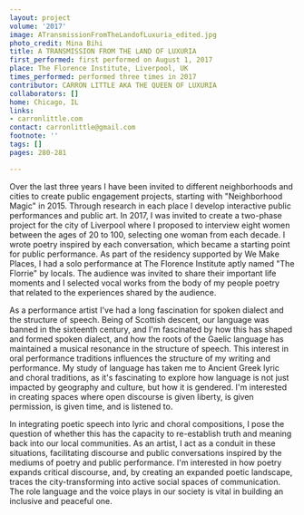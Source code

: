 ```yaml
---
layout: project
volume: '2017'
image: ATransmissionFromTheLandofLuxuria_edited.jpg
photo_credit: Mina Bihi
title: A TRANSMISSION FROM THE LAND OF LUXURIA
first_performed: first performed on August 1, 2017
place: The Florence Institute, Liverpool, UK
times_performed: performed three times in 2017
contributor: CARRON LITTLE AKA THE QUEEN OF LUXURIA
collaborators: []
home: Chicago, IL
links:
- carronlittle.com
contact: carronlittle@gmail.com
footnote: ''
tags: []
pages: 280-281

---
```


Over the last three years I have been invited to different neighborhoods and cities to create public engagement projects, starting with "Neighborhood Magic" in 2015. Through research in each place I develop interactive public performances and public art. In 2017, I was invited to create a two-phase project for the city of Liverpool where I proposed to interview eight women between the ages of 20 to 100, selecting one woman from each decade. I wrote poetry inspired by each conversation, which became a starting point for public performance. As part of the residency supported by We Make Places, I had a solo performance at The Florence Institute aptly named "The Florrie" by locals. The audience was invited to share their important life moments and I selected vocal works from the body of my people poetry that related to the experiences shared by the audience.

As a performance artist I've had a long fascination for spoken dialect and the structure of speech. Being of Scottish descent, our language was banned in the sixteenth century, and I'm fascinated by how this has shaped and formed spoken dialect, and how the roots of the Gaelic language has maintained a musical resonance in the structure of speech. This interest in oral performance traditions influences the structure of my writing and performance. My study of language has taken me to Ancient Greek lyric and choral traditions, as it's fascinating to explore how language is not just impacted by geography and culture, but how it is gendered. I'm interested in creating spaces where open discourse is given liberty, is given permission, is given time, and is listened to.

In integrating poetic speech into lyric and choral compositions, I pose the question of whether this has the capacity to re-establish truth and meaning back into our local communities. As an artist, I act as a conduit in these situations, facilitating discourse and public conversations inspired by the mediums of poetry and public performance. I'm interested in how poetry expands critical discourse, and, by creating an expanded poetic landscape, traces the city-transforming into active social spaces of communication. The role language and the voice plays in our society is vital in building an inclusive and peaceful one.
